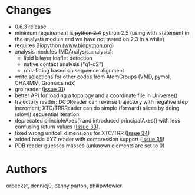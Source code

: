 # Changes #

  * 0.6.3 release
  * minimum requirement is <strike>python 2.4</strike> python 2.5 (using with\_statement in the analysis module and we have not tested on 2.3 in a while)
  * requires Biopython (www.biopython.org)
  * analysis modules (MDAnalysis.analysis):
    * lipid bilayer leaflet detection
    * native contact analysis ("q1-q2")
    * rms-fitting based on sequence alignment
  * write selections for other codes from AtomGroups (VMD, pymol, CHARMM,  Gromacs ndx)
  * gro reader ([Issue 31](https://code.google.com/p/mdanalysis/issues/detail?id=31))
  * better API for loading a topology and a coordinate file in Universe()
  * trajectory reader: DCDReader can reverse trajectory with negative step increment; XTC/TRRReader can do simple (forward) slices by doing (slow!) sequential iteration
  * deprecated principleAxes() and introduced principalAxes() with less confusing return values ([Issue 33](https://code.google.com/p/mdanalysis/issues/detail?id=33)).
  * fixed wrong unitcell dimensions for XTC/TRR ([Issue 34](https://code.google.com/p/mdanalysis/issues/detail?id=34))
  * added basic XYZ reader with compression support ([Issue 35](https://code.google.com/p/mdanalysis/issues/detail?id=35))
  * PDB reader guesses masses (unknown elements are set to 0)

# Authors #

orbeckst, denniej0, danny.parton, philipwfowler
